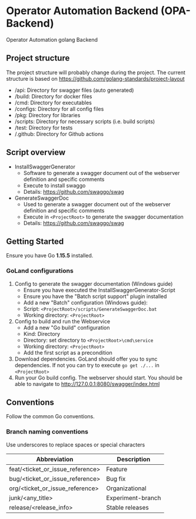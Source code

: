 # Operator Automation Backend (OPA-Backend)
Operator Automation golang Backend

## Project structure
The project structure will probably change during the project.
The current structure is based on https://github.com/golang-standards/project-layout

- /api: Directory for swagger files (auto generated)
- /build: Directory for docker files
- /cmd: Directory for executables
- /configs: Directory for all config files
- /pkg: Directory for libraries
- /scripts: Directory for necessary scripts (i.e. build scripts)
- /test: Directory for tests
- /.github: Directory for Github actions

## Script overview
- InstallSwaggerGenerator 
    - Software to generate a swagger document out of the webserver definition and specific comments
    - Execute to install swaggo 
    - Details: https://github.com/swaggo/swag
- GenerateSwaggerDoc
    - Used to generate a swagger document out of the webserver definition and specific comments
    - Execute in `<ProjectRoot>` to generate the swagger documentation  
    - Details: https://github.com/swaggo/swag
    

## Getting Started
Ensure you have Go **1.15.5** installed.

### GoLand configurations 
1. Config to generate the swagger documentation (Windows guide)
    - Ensure you have executed the InstallSwaggerGenerator-Script
    - Ensure you have the "Batch script support" plugin installed
    - Add a new "Batch" configuration (Windows guide):
    - Script: `<ProjectRoot>/scripts/GenerateSwaggerDoc.bat`
    - Working directory: `<ProjectRoot>`
2. Config to build and run the Webservice 
    - Add a new "Go build" configuration
    - Kind: Directory
    - Directory: set directory to `<ProjectRoot>\cmd\service`
    - Working directory: `<ProjectRoot>`
    - Add the first script as a precondition
4. Download dependencies. GoLand should offer you to sync dependencies. If not you can try to execute `go get ./...` in `<ProjectRoot>`
5. Run your Go build config. The webserver should start. You should be able to navigate to http://127.0.0.1:8080/swagger/index.html


## Conventions
Follow the common Go conventions. 

### Branch naming conventions
Use underscores to replace spaces or special characters

| Abbreviation                        | Description            |
| ------------                        | -----------            |
| feat/<ticket_or_issue_reference>    | Feature                |       
| bug/<ticket_or_issue_reference>     | Bug fix                |
| org/<ticket_or_issue_reference>     | Organizational         |
| junk/<any_title>                    | Experiment-branch      |
| release/<release_info>              | Stable releases        |

